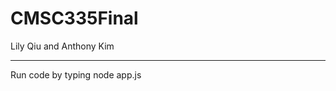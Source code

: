 # CMSC335Final 
Lily Qiu and Anthony Kim

-----
Run code by typing node app.js <port number of your choice> 
  
